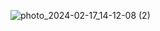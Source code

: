 ![photo_2024-02-17_14-12-08 (2)](https://github.com/AnastasiiaFedchenko/ComputerGraphics/assets/61208152/fa59d08b-3a29-42ad-83d0-02fcd9d90c5e)
